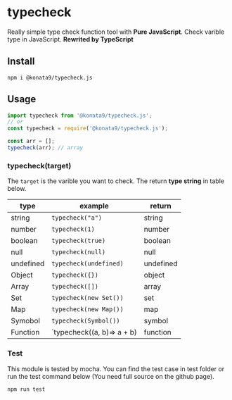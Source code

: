 # typecheck

Really simple type check function tool with **Pure JavaScript**. Check varible type in JavaScript.
**Rewrited by TypeScript**

## Install

```shell
npm i @konata9/typecheck.js
```

## Usage

```javascript
import typecheck from '@konata9/typecheck.js';
// or
const typecheck = require('@konata9/typecheck.js');

const arr = [];
typecheck(arr); // array
```

### typecheck(target)

The `target` is the varible you want to check. The return **type string** in table below.

| type      | example                               | return    |
| --------- | ------------------------------------- | --------- |
| string    | `typecheck("a")`                      | string    |
| number    | `typecheck(1)`                        | number    |
| boolean   | `typecheck(true)`                     | boolean   |
| null      | `typecheck(null)`                     | null      |
| undefined | `typecheck(undefined)`                | undefined |
| Object    | `typecheck({})`                       | object    |
| Array     | `typecheck([])`                       | array     |
| Set       | `typecheck(new Set())`                | set       |
| Map       | `typecheck(new Map())`                | map       |
| Symobol   | `typecheck(Symbol())`                 | symbol    |
| Function  | `typecheck((a, b)=> a + b) | function |

### Test

This module is tested by mocha. You can find the test case in test folder or run the test command below (You need full source on the github page).

```shell
npm run test
```
